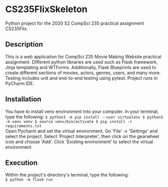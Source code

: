 # CS235FlixSkeleton
Python project for the 2020 S2 CompSci 235 practical assignment CS235Flix.

## Description  
This is a web application for CompSci 235 Movie Making Website practical assignment. Different python libraries are used such as Flask framework, Jinja templating and WTForms. Additionally, Flask Blueprints are used to create different sections of movies, actors, genres, users, and many more. Testing includes unit and end-to-end testing using pytest. Project runs in PyCharm IDE.

## Installation
You have to install venv environment into your computer. In your terminal, type the following:
`
$ python3 -m pip install --user virtualenv
$ python3 -m venv venv
$ source venv/bin/activate
$ pip install -r requirements.txt
`  
Open Pycharm and set the virtual environment. Go 'File' -> 'Settings' and select the project. Select 'Project Interpreter', then click on the gearwheel icon and choose 'Add'. Click 'Existing environment' to select the virtual environment

## Execution  
Within the project's directory's terminal, type the following:  
`
$ python -m flask run
`
